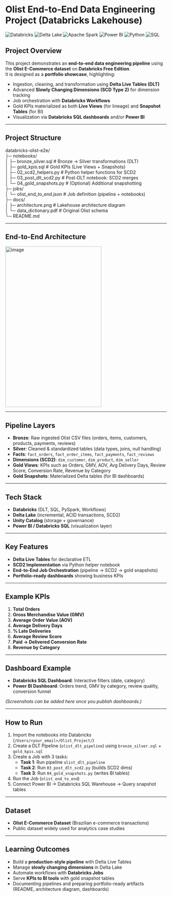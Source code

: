 # Olist End-to-End Data Engineering Project (Databricks Lakehouse)
![Databricks](https://img.shields.io/badge/Databricks-Lakehouse-orange?logo=databricks&logoColor=white)
![Delta Lake](https://img.shields.io/badge/Delta%20Lake-ACID%20Tables-blue?logo=delta&logoColor=white)
![Apache Spark](https://img.shields.io/badge/Apache%20Spark-Big%20Data-red?logo=apachespark&logoColor=white)
![Power BI](https://img.shields.io/badge/Power%20BI-Dashboards-yellow?logo=powerbi&logoColor=white)
![Python](https://img.shields.io/badge/Python-Scripting-green?logo=python&logoColor=white)
![SQL](https://img.shields.io/badge/SQL-Transformations-lightgrey?logo=postgresql&logoColor=white)

## Project Overview
This project demonstrates an **end-to-end data engineering pipeline** using the **Olist E-Commerce dataset** on **Databricks Free Edition**.  
It is designed as a **portfolio showcase**, highlighting:

- Ingestion, cleaning, and transformation using **Delta Live Tables (DLT)**  
- Advanced **Slowly Changing Dimensions (SCD Type 2)** for dimension tracking  
- Job orchestration with **Databricks Workflows**  
- Gold KPIs materialized as both **Live Views** (for lineage) and **Snapshot Tables** (for BI)  
- Visualization via **Databricks SQL dashboards** and/or **Power BI**  

---

## Project Structure

databricks-olist-e2e/ <br>
├─ notebooks/ <br>
│ ├─ bronze_silver.sql # Bronze → Silver transformations (DLT) <br>
│ ├─ gold_kpis.sql # Gold KPIs (Live Views + Snapshots) <br>
│ ├─ 02_scd2_helpers.py # Python helper functions for SCD2 <br>
│ ├─ 03_post_dlt_scd2.py # Post-DLT notebook: SCD2 merges <br>
│ └─ 04_gold_snapshots.py # (Optional) Additional snapshotting <br>
├─ jobs/ <br>
│ └─ olist_end_to_end.json # Job definition (pipeline + notebooks) <br>
├─ docs/ <br>
│ ├─ architecture.png # Lakehouse architecture diagram <br>
│ └─ data_dictionary.pdf # Original Olist schema <br>
└─ README.md

---

##  End-to-End Architecture
<img width="300" height="500" alt="image" src="https://github.com/user-attachments/assets/9d97c99b-5d29-4498-83db-7bcfae71afa2" />





---

## Pipeline Layers
- **Bronze**: Raw ingested Olist CSV files (orders, items, customers, products, payments, reviews)  
- **Silver**: Cleaned & standardized tables (data types, joins, null handling)  
- **Facts**: `fact_orders`, `fact_order_items`, `fact_payments`, `fact_reviews`  
- **Dimensions (SCD2)**: `dim_customer`, `dim_product`, `dim_seller`  
- **Gold Views**: KPIs such as Orders, GMV, AOV, Avg Delivery Days, Review Score, Conversion Rate, Revenue by Category  
- **Gold Snapshots**: Materialized Delta tables (for BI dashboards)  

---

## Tech Stack
- **Databricks** (DLT, SQL, PySpark, Workflows)  
- **Delta Lake** (incremental, ACID transactions, SCD2)  
- **Unity Catalog** (storage + governance)  
- **Power BI / Databricks SQL** (visualization layer)  

---

## Key Features
- **Delta Live Tables** for declarative ETL  
- **SCD2 Implementation** via Python helper notebook  
- **End-to-End Job Orchestration** (pipeline → SCD2 → gold snapshots)  
- **Portfolio-ready dashboards** showing business KPIs  

---

## Example KPIs
1. **Total Orders**  
2. **Gross Merchandise Value (GMV)**  
3. **Average Order Value (AOV)**  
4. **Average Delivery Days**  
5. **% Late Deliveries**  
6. **Average Review Score**  
7. **Paid → Delivered Conversion Rate**  
8. **Revenue by Category**  

---

## Dashboard Example
- **Databricks SQL Dashboard**: Interactive filters (date, category)  
- **Power BI Dashboard**: Orders trend, GMV by category, review quality, conversion funnel  

*(Screenshots can be added here once you publish dashboards.)*

---

## How to Run
1. Import the notebooks into Databricks (`/Users/<your_email>/Olist_Project/`)  
2. Create a DLT Pipeline (`olist_dlt_pipeline`) using `bronze_silver.sql` + `gold_kpis.sql`  
3. Create a Job with 3 tasks:
   - **Task 1**: Run pipeline `olist_dlt_pipeline`  
   - **Task 2**: Run `03_post_dlt_scd2.py` (builds SCD2 dims)  
   - **Task 3**: Run `04_gold_snapshots.py` (writes BI tables)  
4. Run the Job (`olist_end_to_end`)  
5. Connect Power BI → Databricks SQL Warehouse → Query snapshot tables  

---

## Dataset
- **Olist E-Commerce Dataset** (Brazilian e-commerce transactions)  
- Public dataset widely used for analytics case studies  

---

## Learning Outcomes
- Build a **production-style pipeline** with Delta Live Tables  
- Manage **slowly changing dimensions** in Delta Lake  
- Automate workflows with **Databricks Jobs**  
- Serve **KPIs to BI tools** with gold snapshot tables
- Documenting pipelines and preparing portfolio-ready artifacts (README, architecture diagram, dashboards)
